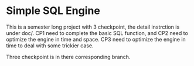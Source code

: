 # Simple SQL Engine
This is a semester long project with 3 checkpoint, the detail instrction is under doc/. CP1 need to complete the basic SQL function, and CP2 need to optimize the engine in time and space. CP3 need to optimize the engine in time to deal with some trickier case.

Three checkpoint is in there corresponding branch.
